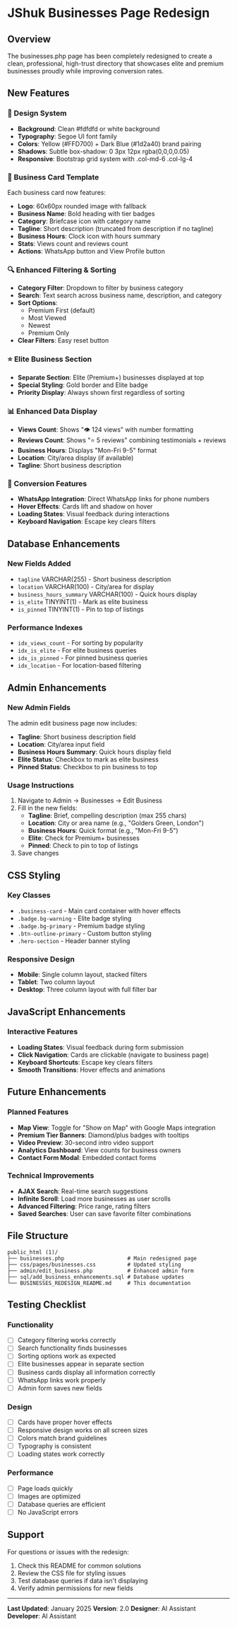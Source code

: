# JShuk Businesses Page Redesign

## Overview
The businesses.php page has been completely redesigned to create a clean, professional, high-trust directory that showcases elite and premium businesses proudly while improving conversion rates.

## New Features

### 🎨 Design System
- **Background**: Clean #fdfdfd or white background
- **Typography**: Segoe UI font family
- **Colors**: Yellow (#FFD700) + Dark Blue (#1d2a40) brand pairing
- **Shadows**: Subtle box-shadow: 0 3px 12px rgba(0,0,0,0.05)
- **Responsive**: Bootstrap grid system with .col-md-6 .col-lg-4

### 🏢 Business Card Template
Each business card now features:
- **Logo**: 60x60px rounded image with fallback
- **Business Name**: Bold heading with tier badges
- **Category**: Briefcase icon with category name
- **Tagline**: Short description (truncated from description if no tagline)
- **Business Hours**: Clock icon with hours summary
- **Stats**: Views count and reviews count
- **Actions**: WhatsApp button and View Profile button

### 🔍 Enhanced Filtering & Sorting
- **Category Filter**: Dropdown to filter by business category
- **Search**: Text search across business name, description, and category
- **Sort Options**:
  - Premium First (default)
  - Most Viewed
  - Newest
  - Premium Only
- **Clear Filters**: Easy reset button

### ⭐ Elite Business Section
- **Separate Section**: Elite (Premium+) businesses displayed at top
- **Special Styling**: Gold border and Elite badge
- **Priority Display**: Always shown first regardless of sorting

### 📊 Enhanced Data Display
- **Views Count**: Shows "👁 124 views" with number formatting
- **Reviews Count**: Shows "⭐ 5 reviews" combining testimonials + reviews
- **Business Hours**: Displays "Mon-Fri 9-5" format
- **Location**: City/area display (if available)
- **Tagline**: Short business description

### 🎯 Conversion Features
- **WhatsApp Integration**: Direct WhatsApp links for phone numbers
- **Hover Effects**: Cards lift and shadow on hover
- **Loading States**: Visual feedback during interactions
- **Keyboard Navigation**: Escape key clears filters

## Database Enhancements

### New Fields Added
- `tagline` VARCHAR(255) - Short business description
- `location` VARCHAR(100) - City/area for display
- `business_hours_summary` VARCHAR(100) - Quick hours display
- `is_elite` TINYINT(1) - Mark as elite business
- `is_pinned` TINYINT(1) - Pin to top of listings

### Performance Indexes
- `idx_views_count` - For sorting by popularity
- `idx_is_elite` - For elite business queries
- `idx_is_pinned` - For pinned business queries
- `idx_location` - For location-based filtering

## Admin Enhancements

### New Admin Fields
The admin edit business page now includes:
- **Tagline**: Short business description field
- **Location**: City/area input field
- **Business Hours Summary**: Quick hours display field
- **Elite Status**: Checkbox to mark as elite business
- **Pinned Status**: Checkbox to pin business to top

### Usage Instructions
1. Navigate to Admin → Businesses → Edit Business
2. Fill in the new fields:
   - **Tagline**: Brief, compelling description (max 255 chars)
   - **Location**: City or area name (e.g., "Golders Green, London")
   - **Business Hours**: Quick format (e.g., "Mon-Fri 9-5")
   - **Elite**: Check for Premium+ businesses
   - **Pinned**: Check to pin to top of listings
3. Save changes

## CSS Styling

### Key Classes
- `.business-card` - Main card container with hover effects
- `.badge.bg-warning` - Elite badge styling
- `.badge.bg-primary` - Premium badge styling
- `.btn-outline-primary` - Custom button styling
- `.hero-section` - Header banner styling

### Responsive Design
- **Mobile**: Single column layout, stacked filters
- **Tablet**: Two column layout
- **Desktop**: Three column layout with full filter bar

## JavaScript Enhancements

### Interactive Features
- **Loading States**: Visual feedback during form submission
- **Click Navigation**: Cards are clickable (navigate to business page)
- **Keyboard Shortcuts**: Escape key clears filters
- **Smooth Transitions**: Hover effects and animations

## Future Enhancements

### Planned Features
- **Map View**: Toggle for "Show on Map" with Google Maps integration
- **Premium Tier Banners**: Diamond/plus badges with tooltips
- **Video Preview**: 30-second intro video support
- **Analytics Dashboard**: View counts for business owners
- **Contact Form Modal**: Embedded contact forms

### Technical Improvements
- **AJAX Search**: Real-time search suggestions
- **Infinite Scroll**: Load more businesses as user scrolls
- **Advanced Filtering**: Price range, rating filters
- **Saved Searches**: User can save favorite filter combinations

## File Structure

```
public_html (1)/
├── businesses.php                    # Main redesigned page
├── css/pages/businesses.css          # Updated styling
├── admin/edit_business.php           # Enhanced admin form
├── sql/add_business_enhancements.sql # Database updates
└── BUSINESSES_REDESIGN_README.md     # This documentation
```

## Testing Checklist

### Functionality
- [ ] Category filtering works correctly
- [ ] Search functionality finds businesses
- [ ] Sorting options work as expected
- [ ] Elite businesses appear in separate section
- [ ] Business cards display all information correctly
- [ ] WhatsApp links work properly
- [ ] Admin form saves new fields

### Design
- [ ] Cards have proper hover effects
- [ ] Responsive design works on all screen sizes
- [ ] Colors match brand guidelines
- [ ] Typography is consistent
- [ ] Loading states work correctly

### Performance
- [ ] Page loads quickly
- [ ] Images are optimized
- [ ] Database queries are efficient
- [ ] No JavaScript errors

## Support

For questions or issues with the redesign:
1. Check this README for common solutions
2. Review the CSS file for styling issues
3. Test database queries if data isn't displaying
4. Verify admin permissions for new fields

---

**Last Updated**: January 2025
**Version**: 2.0
**Designer**: AI Assistant
**Developer**: AI Assistant 